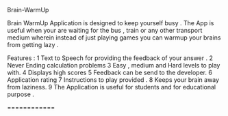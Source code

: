 Brain-WarmUp


Brain WarmUp Application is designed to keep yourself busy . 
The App is useful when your are waiting for the bus , train or any other transport medium wherein instead of just playing games you can warmup your brains from getting lazy .

Features :
1 Text to Speech for providing the feedback of your answer .
2 Never Ending calculation problems
3 Easy , medium and Hard levels to play with.
4 Displays high scores
5 Feedback can be send to the developer.
6 Application rating
7 Instructions to play provided .
8 Keeps your brain away from laziness.
9 The Application is useful for students and for educational purpose .

============
